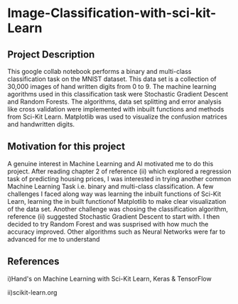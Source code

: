 # Image-Classification-with-sci-kit-Learn
## Project Description
This google collab notebook performs a binary and multi-class classification task on the MNIST dataset. This data set is a collection of 30,000 images of hand written digits from 0 to 9. The machine learning agorithms used in this classification task were Stochastic Gradient Descent and Random Forests. The algorithms, data set splitting and error analysis like cross validation were implemented with inbuilt functions and methods from Sci-Kit Learn. Matplotlib was used to visualize the confusion matrices and handwritten digits. 

## Motivation for this project 
A genuine interest in Machine Learning and AI motivated me to do this project. After reading chapter 2 of reference (ii) which explored a regression task of predicting housing prices, I was interested in trying another common Machine Learning Task i.e. binary and multi-class classification. A few challenges I faced along way was learning the inbuilt functions of Sci-Kit Learn, learning the in built functionof Matplotlib to make clear visualization of the data set. Another challenge was chosing the classification algorithm, reference (ii) suggested Stochastic Gradient Descent to start with. I then decided to try Random Forest and was susprised with how much the accuracy improved. Other algorithms such as Neural Networks were far to advanced for me to understand 


## References
i)Hand's on Machine Learning with Sci-Kit Learn, Keras & TensorFlow

ii)scikit-learn.org 

